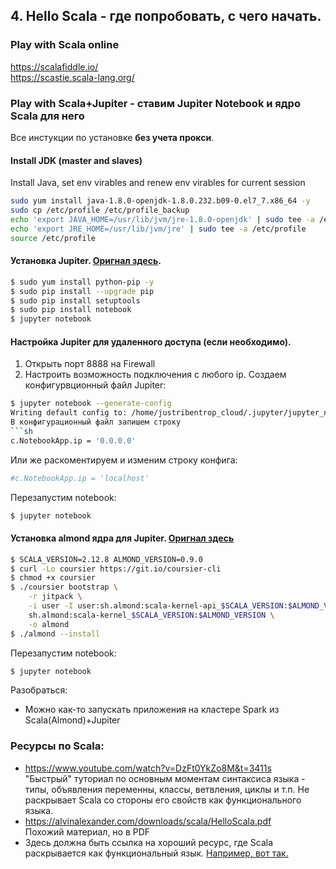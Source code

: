 ## 4. Hello Scala - где попробовать, с чего начать.
### Play with Scala online
https://scalafiddle.io/  
https://scastie.scala-lang.org/

### Play with Scala+Jupiter - ставим Jupiter Notebook и ядро Scala для него
Все инстукции по установке __без учета прокси__.
#### Install JDK (master and slaves)
Install Java, set env virables and renew env virables for current session
```sh
sudo yum install java-1.8.0-openjdk-1.8.0.232.b09-0.el7_7.x86_64 -y
sudo cp /etc/profile /etc/profile_backup
echo 'export JAVA_HOME=/usr/lib/jvm/jre-1.8.0-openjdk' | sudo tee -a /etc/profile
echo 'export JRE_HOME=/usr/lib/jvm/jre' | sudo tee -a /etc/profile
source /etc/profile
```
#### Установка Jupiter. [Оригнал здесь](https://jupyter.org/install).
```sh
$ sudo yum install python-pip -y
$ sudo pip install --upgrade pip
$ sudo pip install setuptools
$ sudo pip install notebook
$ jupyter notebook
```
#### Настройка Jupiter для удаленного доступа (если необходимо).
1. Открыть порт 8888 на Firewall
2. Настроить возможность подключения с любого ip.
Создаем конфигурвционный файл Jupiter:
```sh
$ jupyter notebook --generate-config
Writing default config to: /home/justribentrop_cloud/.jupyter/jupyter_notebook_config.py
В конфигурационный файл запишем строку 
```sh
c.NotebookApp.ip = '0.0.0.0'
```
Или же раскоментируем и изменим строку конфига:
```sh
#c.NotebookApp.ip = 'localhost'
```
Перезапустим notebook:
```sh
$ jupyter notebook
```
#### Установка almond ядра для Jupiter. [Оригнал здесь](https://almond.sh/docs/quick-start-install)
```sh
$ SCALA_VERSION=2.12.8 ALMOND_VERSION=0.9.0
$ curl -Lo coursier https://git.io/coursier-cli
$ chmod +x coursier
$ ./coursier bootstrap \
    -r jitpack \
    -i user -I user:sh.almond:scala-kernel-api_$SCALA_VERSION:$ALMOND_VERSION \
    sh.almond:scala-kernel_$SCALA_VERSION:$ALMOND_VERSION \
    -o almond
$ ./almond --install
```
Перезапустим notebook:
```sh
$ jupyter notebook
```
Разобраться:
- Можно как-то запускать приложения на кластере Spark из Scala(Almond)+Jupiter
### Ресурсы по Scala:
- https://www.youtube.com/watch?v=DzFt0YkZo8M&t=3411s  
"Быстрый" туториал по основным моментам синтаксиса языка - типы, объявления переменны, классы, ветвления, циклы и т.п. Не раскрывает Scala со стороны его свойств как функционального языка.
- https://alvinalexander.com/downloads/scala/HelloScala.pdf  
Похожий материал, но в PDF
- Здесь должна быть ссылка на хороший ресурс, где Scala раскрывается как функциональный язык. [Например, вот так.](https://stackoverflow.com/questions/6166155/is-scala-a-functional-programming-language)


